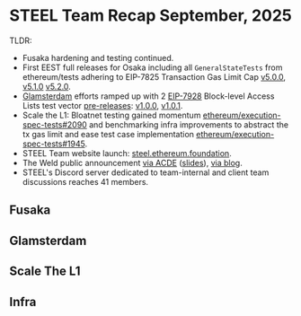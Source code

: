 # STEEL Team Recap September, 2025

TLDR:

- Fusaka hardening and testing continued.
- First EEST full releases for Osaka including all `GeneralStateTests` from ethereum/tests adhering to EIP-7825 Transaction Gas Limit Cap [v5.0.0](https://github.com/ethereum/execution-spec-tests/releases/tag/v5.0.0), [v5.1.0](https://github.com/ethereum/execution-spec-tests/releases/tag/v5.1.0) [v5.2.0](https://github.com/ethereum/execution-spec-tests/releases/tag/v5.2.0).
- [Glamsterdam](https://forkcast.org/upgrade/glamsterdam/) efforts ramped up with 2 [EIP-7928](https://forkcast.org/upgrade/glamsterdam/#eip-7928) Block-level Access Lists test vector [pre-releases](https://eest.ethereum.org/main/running_tests/releases/#pre-release-and-devnet-releases): [v1.0.0](https://github.com/ethereum/execution-spec-tests/releases/tag/bal%40v1.0.0), [v1.0.1](https://github.com/ethereum/execution-spec-tests/releases/tag/bal%40v1.0.1).
- Scale the L1: Bloatnet testing gained momentum [ethereum/execution-spec-tests#2090](https://github.com/ethereum/execution-spec-tests/pull/2090) and benchmarking infra improvements to abstract the tx gas limit and ease test case implementation [ethereum/execution-spec-tests#1945](https://github.com/ethereum/execution-spec-tests/pull/1945).
- STEEL Team website launch: [steel.ethereum.foundation](https://steel.ethereum.foundation/home/main/).
- The Weld public announcement [via ACDE](https://www.youtube.com/live/wc40rKbl2LY?&t=2302) ([slides](https://notes.ethereum.org/@danceratopz/weld-announcement#/)), [via blog](https://steel.ethereum.foundation/blog/blog_posts/2025-09-11_weld-announcement/).
- STEEL's Discord server dedicated to team-internal and client team discussions reaches 41 members.

## Fusaka

## Glamsterdam

## Scale The L1

## Infra
